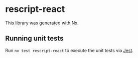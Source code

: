 # rescript-react

This library was generated with [Nx](https://nx.dev).

## Running unit tests

Run `nx test rescript-react` to execute the unit tests via [Jest](https://jestjs.io).
